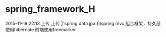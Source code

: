 # spring_framework_H
2015-11-19 22:13 上传
上传了spring data jpa 和spring mvc 组合框架，持久层使用hibernate 前端使用freemarker
